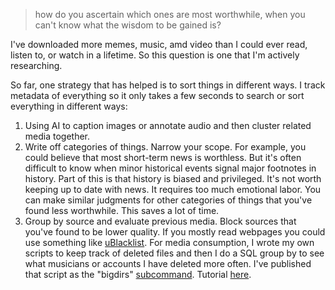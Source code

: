 > how do you ascertain which ones are most worthwhile, when you can't know what the wisdom to be gained is?

I've downloaded more memes, music, amd video than I could ever read, listen to, or watch in a lifetime. So this question is one that I'm actively researching.

So far, one strategy that has helped is to sort things in different ways. I track metadata of everything so it only takes a few seconds to search or sort everything in different ways:

1. Using AI to caption images or annotate audio and then cluster related media together.
2. Write off categories of things. Narrow your scope. For example, you could believe that most short-term news is worthless. But it's often difficult to know when minor historical events signal major footnotes in history. Part of this is that history is biased and privileged. It's not worth keeping up to date with news. It requires too much emotional labor. You can make similar judgments for other categories of things that you've found less worthwhile. This saves a lot of time.
3. Group by source and evaluate previous media. Block sources that you've found to be lower quality. If you mostly read webpages you could use something like [uBlacklist](https://github.com/iorate/ublacklist). For media consumption, I wrote my own scripts to keep track of deleted files and then I do a SQL group by to see what musicians or accounts I have deleted more often. I've published that script as the "bigdirs" [subcommand](https://github.com/chapmanjacobd/library#filesystem-database-subcommands). Tutorial [here](https://github.com/chapmanjacobd/library#find-large-folders).
